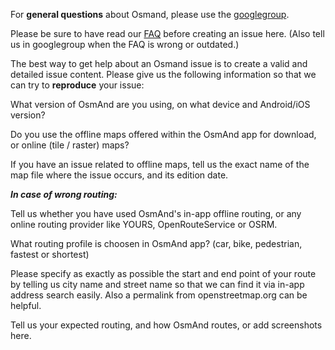 For **general questions** about Osmand, please use the [googlegroup](https://groups.google.com/forum/#!forum/osmand).

Please be sure to have read our [FAQ](http://osmand.net/help-online) before creating an issue here. (Also tell us in googlegroup when the FAQ is wrong or outdated.)

The best way to get help about an Osmand issue is to create a valid and detailed issue content.
Please give us the following information so that we can try to **reproduce** your issue:

What version of OsmAnd are you using, on what device and Android/iOS version?

Do you use the offline maps offered within the OsmAnd app for download, or online (tile / raster) maps?

If you have an issue related to offline maps, tell us the exact name of the map file where the issue occurs, and its edition date.

__*In case of wrong routing:*__

Tell us whether you have used OsmAnd's in-app offline routing, or any online routing provider like YOURS, OpenRouteService or OSRM.

What routing profile is choosen in OsmAnd app? (car, bike, pedestrian, fastest or shortest)

Please specify as exactly as possible the start and end point of your route by telling us city name and street name so that we can find it via in-app address search easily. Also a permalink from openstreetmap.org can be helpful.

Tell us your expected routing, and how OsmAnd routes, or add screenshots here.
